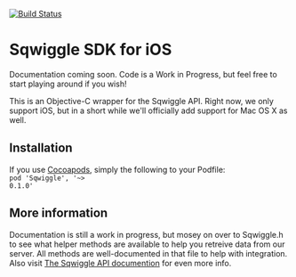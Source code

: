 [![Build Status](https://travis-ci.org/sqwiggle/sqwiggle-ios-sdk.png)](https://travis-ci.org/sqwiggle/sqwiggle-ios-sdk)

Sqwiggle SDK for iOS
================

Documentation coming soon. Code is a Work in Progress, but feel free to start playing around if you wish!

This is an Objective-C wrapper for the Sqwiggle API. Right now, we only support iOS, but in a short while we'll officially add support for Mac OS X as well.

Installation
---------------
If you use [Cocoapods](http://cocoapods.org/), simply the following to your Podfile:<br />
  <code>pod 'Sqwiggle', '~> 0.1.0'</code>
    
More information
---------------
Documentation is still a work in progress, but mosey on over to Sqwiggle.h to see what helper methods are available to help you retreive data from our server. All methods are well-documented in that file to help with integration. Also visit [The Sqwiggle API documention](https://www.sqwiggle.com/docs/overview/getting-started) for even more info.
